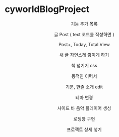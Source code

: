 # cyworldBlogProject

<div align="center">
<p>

기능 추가 목록

</p>

<p>

글 Post ( text 코드를 작성하면 )

</p>
<p>
Post+, Today, Total View

</p>
<p>

새 글 자연스레 쌓이게 하기

</p>
<p>

책 넘기기 css

</p>
<p>

동적인 이력서

</p>
<p>
기분, 한줄 소개 edit

</p>
<p>

테마 변경

</p>
<p>

사이드 바 음악 플레이어 생성

</p>
<p>

로딩창 구현

</p>
<p>

프로젝트 상세 넣기

</p>
</div>
